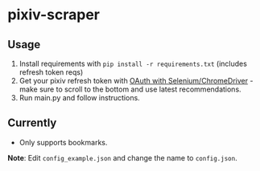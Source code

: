 # pixiv-scraper

## Usage
1. Install requirements with `pip install -r requirements.txt` (includes refresh token reqs)
2. Get your pixiv refresh token with [OAuth with Selenium/ChromeDriver]( https://gist.github.com/upbit/6edda27cb1644e94183291109b8a5fde) - make sure to scroll to the bottom and use latest recommendations. 
3. Run main.py and follow instructions.

## Currently
- Only supports bookmarks.

**Note**: Edit `config_example.json` and change the name to `config.json`. 